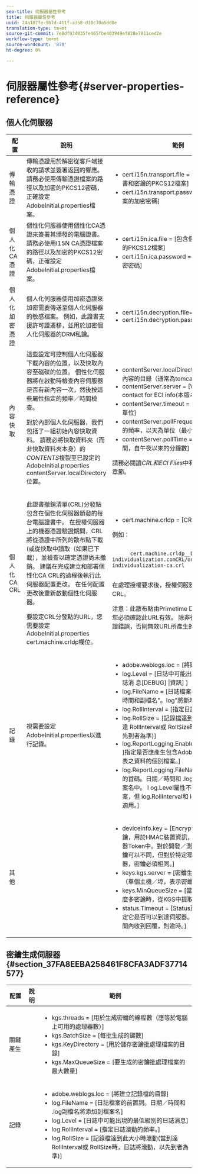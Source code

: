 ```yaml
---
seo-title: 伺服器屬性參考
title: 伺服器屬性參考
uuid: 24a187fe-9b7d-411f-a358-d10c70a5dd0e
translation-type: tm+mt
source-git-commit: 7e8df034035fe465fbe403949ef828e7811ced2e
workflow-type: tm+mt
source-wordcount: '870'
ht-degree: 0%

---
```



# 伺服器屬性參考{#server-properties-reference}

<!--<a id="section_EC8810492A454BDBA6013FE376360F4E"></a>-->

## 個人化伺服器

<table id="table_ats_tk2_jr">  
 <thead> 
  <tr> 
   <th class="entry"> 配置 </th> 
   <th class="entry"> 說明 </th> 
   <th class="entry"> 範例 </th> 
  </tr> 
 </thead>
 <tbody> 
  <tr> 
   <td> 傳輸憑證 </td> 
   <td>傳輸憑證用於解密從客戶端接收的請求並簽署返回的響應。 請務必使用傳輸憑證檔案的路徑以及加密的PKCS12密碼，正確設定<span class="filepath"> AdobeInitial.properties</span>檔案。 </td> 
   <td> 
    <ul id="ul_itx_fl2_jr"> 
     <li id="li_A2E65253F37245268A41E6B9C958C8DF"><span class="codeph"> cert.i15n.transport.file =  </span> [包含個性化傳輸證書和密鑰的PKCS12檔案] </li> 
     <li id="li_28CDFC0B3D684795AF4708B6D26DF83F"><span class="codeph"> cert.i15n.transport.password =</span> [PKCS12檔案的加密密碼] </li> 
    </ul> </td> 
  </tr> 
  <tr> 
   <td> 個人化CA憑證 </td> 
   <td>個性化伺服器使用個性化CA憑證來簽署其頒發的電腦證書。 請務必使用I15N CA憑證檔案的路徑以及加密的PKCS12密碼，正確設定<span class="filepath"> AdobeInitial.properties</span>檔案。 </td> 
   <td> 
    <ul id="ul_xsj_nl2_jr"> 
     <li id="li_5A770D8A482F41A4A9AB63CA52C2EB90"><span class="codeph"> cert.i15n.ica.file =</span> [包含個性化CA憑證和金鑰的PKCS12檔案] </li> 
     <li id="li_C3C4A2D9AA2A4F86B6DDCFFD9CB55CBB"><span class="codeph"> cert.i15n.ica.password =</span> [PKCS12檔案的加密密碼] </li> 
    </ul> </td> 
  </tr> 
  <tr> 
   <td> 個人化加密憑證 </td> 
   <td> 個人化伺服器使用加密憑證來加密需要傳送至個人化伺服器的敏感檔案。 例如，此證書支援許可證遷移，並用於加密個人化伺服器的DRM私鑰。 </td> 
   <td> 
    <ul id="ul_nbr_kpd_w5"> 
     <li id="li_4226AD6CC85740669DAF467EFD00BBBE"><span class="codeph"> cert.i15n.decryption.file=i15n_transport.pfx</span> </li> 
     <li id="li_F51BDD94F4724FA58CEF9470B6FEE33B"><span class="codeph"> cert.i15n.decryption.password=password</span> </li> 
    </ul> </td> 
  </tr> 
  <tr> 
   <td> 內容快取 </td> 
   <td>這些設定可控制個人化伺服器下載內容的位置，以及快取內容至磁碟的位置。 個性化伺服器將在啟動時檢查內容伺服器是否有新內容一次，然後按這些屬性指定的頻率／時間檢查。 <p>對於內部個人化伺服器，我們包括了一組初始內容快取資料。 請務必將快取資料夾（而非快取資料夾本身）的<i>CONTENTS</i>複製至已設定的<span class="filepath"> AdobeInitial.properties</span> <span class="codeph"> contentServer.localDirectory</span>位置。 </p> </td> 
   <td> 
    <ul id="ul_r4n_1r2_jr"> 
     <li id="li_CA5F562577B04B4A9966EF46E039A137"><span class="codeph"> contentServer.localDirectory =</span> [要儲存本地內容的目錄（通常為tomcat/temp）] </li> 
     <li id="li_9A78FBD6C54D47708226378340B46E8E"><span class="codeph"> contentServer.server =</span> [Web server to contact for ECI info(本版<i>本不支援</i>)] </li> 
     <li id="li_4E7D7F76085D411688B5003E855F860B"><span class="codeph"> contentServer.timeout =</span> [連線逾時，以秒為單位] </li> 
     <li id="li_4B751F238A1643A7AC730CD9354887B6"><span class="codeph"> contentServer.pollFrequency =</span> [輪詢伺服器的頻率，以天為單位（最小值為1天）] </li> 
     <li id="li_8E23C3C6E7EF46B0AFDD7993DE79F142"><span class="codeph"> contentServer.pollTime =</span> [輪詢伺服器的時間，自午夜以來的分鐘數] </li> 
    </ul> <p>請務必閱讀<i>CRL和ECI Files</i>中有關保持快取最新的章節。 </p> </td> 
  </tr> 
  <tr> 
   <td> 個人化CA CRL </td> 
   <td> <p>此證書撤銷清單(CRL)分發點包含在個性化伺服器頒發的每台電腦證書中。 在授權伺服器上的機器憑證驗證期間，CRL將從憑證中所列的散布點下載(或從快取中讀取（如果已下載），並檢查以確定憑證尚未撤銷。 建議在完成建立和部署個性化CA CRL的過程後執行此伺服器配置更改。 在任何配置更改後重新啟動個性化伺服器。 </p> <p>要設定CRL分發點的URL，您需要設定<span class="filepath"> AdobeInitial.properties</span> <span class="codeph"> cert.machine.crldp</span>欄位。 </p> </td> 
   <td> 
    <ul id="ul_eq3_lv2_jr"> 
     <li id="li_5E37A9E318D742B6A5E1035120888819"><span class="codeph"> cert.machine.crldp =</span> [CRL分發點] </li> 
    </ul> <p>例如： </p>
    <p> <code>
      cert.machine.crldp__DEV=<span>tps://onprem-individualization.com</span>CRL/onprem-individualization-ca.crl
     </code></p>
     <p>在處理授權要求後，授權伺服器應自動下載此CRL。 </p> <p importance="high">注意：此散布點由Primetime DRM檢查是否有效。 <i></i>您必須確認此URL有效。 除非從授權伺服器出現驗證錯誤，否則無效URL所產生的錯誤將不會出現。 </p> </td> 
  </tr> 
  <tr> 
   <td> 記錄 </td> 
   <td>視需要設定<span class="filepath"> AdobeInitial.properties</span>以進行記錄。 </td> 
   <td> 
    <ul id="ul_j1v_kw2_jr"> 
     <li id="li_B60002B33A3042FCBE1F694454966469"><span class="codeph"> adobe.weblogs.loc =</span> [將建立記錄檔的目錄] </li> 
     <li id="li_2DD4406FBBF047589BAAAE1C9082D8B3"><span class="codeph"> log.Level =</span> [日誌中可能出現的最低級別的日誌消 <span class="codeph"> 息[DEBUG] |資訊]</span> ] </li> 
     <li id="li_610FAF239A554CE59DAC455174F0CF0A"><span class="codeph"> log.FileName =</span> [日誌檔案的前置詞。日期／時間和副檔名"。log"將新增至檔案名稱] </li> 
     <li id="li_1F2913B209BE4A0E8207FAAD052D1764"><span class="codeph"> log.RollInterval =</span> [指定日誌滾動的頻率。] </li> 
     <li id="li_3F46C15488114BB5B41035F710E7A19F"><span class="codeph"> log.RollSize =</span> [記錄檔達到此大小時滾動(當到達 <span class="codeph"> </span> RollInterval或 <span class="codeph"> </span> RollSize時，日誌將滾動，以先到者為準)] </li> 
     <li id="li_DA32E862F7B0413885DA20633B682484"><span class="codeph"> log.ReportLogging.Enabled =</span>[ [true] | false ]指定是否應產生包含Adobe用來產生個人化報表之資料的個別檔案。] </li> 
     <li id="li_465CC6D81B8A484CBF4E7A39F7AF86AA"><span class="codeph"> log.ReportLogging.FileName =</span> [報表記錄檔的首碼。日期／時間和<span class="filepath"> .log</span>副檔名將添加到檔案名中。 l<span class="codeph"> og.Level</span>屬性不適用於此日誌檔案，但<span class="codeph"> log.RollInterval</span>和<span class="codeph"> log.RollSize</span>屬性不適用。] </li> 
    </ul> </td> 
  </tr> 
  <tr> 
   <td> 其他 </td> 
   <td></td> 
   <td> 
    <ul id="ul_b3b_g1f_jr"> 
     <li id="li_FACF07CB332D416E91FD34DE48152FAA"><span class="codeph"> deviceinfo.key =</span> [Encrypted Base64編碼金鑰，用於HMAC裝置資訊，然後再將它加入機器Token中。對於開發／測試／生產環境，密鑰可以不同，但對於特定環境中的所有伺服器，密鑰必須相同。] </li> 
     <li id="li_B19C77FD6F91496294DBF836A1922EE1"><span class="codeph"> keys.kgs.server =</span> [密鑰生成伺服器的位置（單個主機／埠，表示密鑰伺服器的池）] </li> 
     <li id="li_5DA3C89770804B148EF6FAF01A5AD958"><span class="codeph"> keys.MinQueueSize =</span> [當隊列中還保留有這麼多密鑰時，從KGS中提取另一批密鑰] </li> 
     <li id="li_0C2E5F2FDB824182A6BE418B041D2F28"><span class="codeph"> status.Timeout =</span> [Status頁將ping KGS以確定它是否可以到達伺服器。如果未在指定的時間內收到回覆，則逾時。] </li> 
    </ul> </td> 
  </tr> 
 </tbody> 
</table>

## 密鑰生成伺服器{#section_37FA8EEBA258461F8CFA3ADF37714577}

<table id="table_ats_tk2_js"> 
 <thead> 
  <tr> 
   <th class="entry"> 配置 </th> 
   <th class="entry"> 說明 </th> 
   <th class="entry"> 範例 </th> 
  </tr> 
 </thead>
 <tbody> 
  <tr> 
   <td> 關鍵產生 </td> 
   <td></td> 
   <td> 
    <ul id="ul_nlj_ydf_jr"> 
     <li id="li_E4347D572F004BF0B237A662BFE7F3ED"><span class="codeph"> kgs.threads =</span> [用於生成密鑰的線程數（應等於電腦上可用的處理器數）] </li> 
     <li id="li_EDBC2535D48E4A66AEB240DB337187FC"><span class="codeph"> kgs.BatchSize =</span> [每批生成的鍵數] </li> 
     <li id="li_07B41546D94F42349103BF8AF4605E14"><span class="codeph"> kgs.KeyDirectory =</span> [用於儲存密鑰批處理檔案的目錄] </li> 
     <li id="li_F4962C97DC3D491DA7FAC826E38A4459"><span class="codeph"> kgs.MaxQueueSize =</span> [要生成的密鑰批處理檔案的最大數量] </li> 
    </ul> </td> 
  </tr> 
  <tr> 
   <td> 記錄 </td> 
   <td></td> 
   <td> 
    <ul id="ul_kwq_12f_jr"> 
     <li id="li_5E5D34FE5EB44BB898090494C7DDEBD8"><span class="codeph"> adobe.weblogs.loc =</span> [將建立記錄檔的目錄] </li> 
     <li id="li_0E34CD32CD5E47729B69B50414F93678"><span class="codeph"> log.FileName =</span> [日誌檔案的前置詞。日期／時間和<span class="filepath"> .log</span>副檔名將添加到檔案名] </li> 
     <li id="li_8AB15ACEC39041A2A04C7301154C6EDB"><span class="codeph"> log.Level =</span> [日誌中可能出現的最低級別的日誌消息] </li> 
     <li id="li_A17E84DA3ED243F381FF3A6184A3CAA0"><span class="codeph"> log.RollInterval =</span> [指定日誌滾動的頻率。] </li> 
     <li id="li_C2B3D111608945DA9D1428BE98D61664"><span class="codeph"> log.RollSize =</span> [記錄檔達到此大小時滾動(當到達 <span class="codeph"> </span> RollInterval或 <span class="codeph"> </span> RollSize時，日誌將滾動，以先到者為準)] </li> 
    </ul> </td> 
  </tr> 
 </tbody> 
</table>
